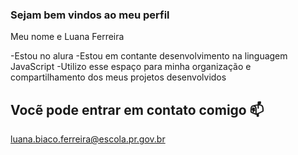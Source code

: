 ### Sejam bem vindos ao meu perfil

Meu nome e Luana Ferreira

-Estou no alura
-Estou em contante desenvolvimento na linguagem JavaScript
-Utilizo  esse espaço  para minha organização e  compartilhamento  dos meus projetos desenvolvidos 

## Vocẽ  pode entrar em contato comigo 📫

luana.biaco.ferreira@escola.pr.gov.br
